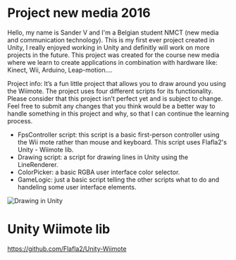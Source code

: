 # Project new media 2016

Hello, my name is Sander V and I'm a Belgian student NMCT (new media and communication technology).
This is my first ever project created in Unity, I really enjoyed working in Unity and definitly will work on more projects in the future.
This project was created for the course new media where we learn to create applications in combination with hardware like: Kinect, Wii, Arduino, Leap-motion.…

Project info:
It’s a fun little project that allows you to draw around you using the Wiimote.
The project uses four different scripts for its functionality. 
Please consider that this project isn’t perfect yet and is subject to change. Feel free to submit any changes that you think would be a better way to handle something in this project and why, so that I can continue the learning process. 

-	FpsController script: this script is a basic first-person controller using the Wii mote rather than mouse and keyboard. This script uses Flafla2's Unity - Wiimote lib. 
-	Drawing script: a script for drawing lines in Unity using the LineRenderer.
-	ColorPicker: a basic RGBA user interface color selector.
-	GameLogic: just a basic script telling the other scripts what to do and handeling some user interface elements.

![Drawing in Unity](http://i.imgur.com/mqF1uGA.png)

# Unity Wiimote lib

https://github.com/Flafla2/Unity-Wiimote


